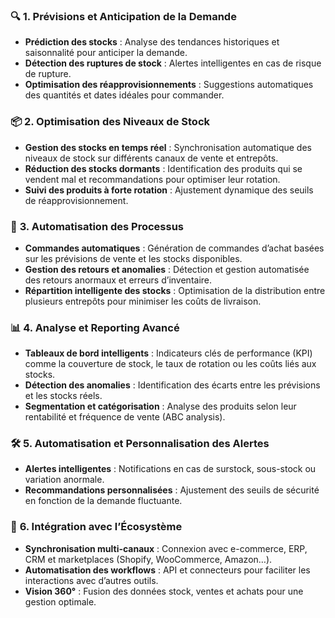 ### 🔍 **1. Prévisions et Anticipation de la Demande**
- **Prédiction des stocks** : Analyse des tendances historiques et saisonnalité pour anticiper la demande.
- **Détection des ruptures de stock** : Alertes intelligentes en cas de risque de rupture.
- **Optimisation des réapprovisionnements** : Suggestions automatiques des quantités et dates idéales pour commander.

### 📦 **2. Optimisation des Niveaux de Stock**
- **Gestion des stocks en temps réel** : Synchronisation automatique des niveaux de stock sur différents canaux de vente et entrepôts.
- **Réduction des stocks dormants** : Identification des produits qui se vendent mal et recommandations pour optimiser leur rotation.
- **Suivi des produits à forte rotation** : Ajustement dynamique des seuils de réapprovisionnement.

### 🤖 **3. Automatisation des Processus**
- **Commandes automatiques** : Génération de commandes d’achat basées sur les prévisions de vente et les stocks disponibles.
- **Gestion des retours et anomalies** : Détection et gestion automatisée des retours anormaux et erreurs d’inventaire.
- **Répartition intelligente des stocks** : Optimisation de la distribution entre plusieurs entrepôts pour minimiser les coûts de livraison.

### 📊 **4. Analyse et Reporting Avancé**
- **Tableaux de bord intelligents** : Indicateurs clés de performance (KPI) comme la couverture de stock, le taux de rotation ou les coûts liés aux stocks.
- **Détection des anomalies** : Identification des écarts entre les prévisions et les stocks réels.
- **Segmentation et catégorisation** : Analyse des produits selon leur rentabilité et fréquence de vente (ABC analysis).

### 🛠 **5. Automatisation et Personnalisation des Alertes**
- **Alertes intelligentes** : Notifications en cas de surstock, sous-stock ou variation anormale.
- **Recommandations personnalisées** : Ajustement des seuils de sécurité en fonction de la demande fluctuante.

### 🔗 **6. Intégration avec l’Écosystème**
- **Synchronisation multi-canaux** : Connexion avec e-commerce, ERP, CRM et marketplaces (Shopify, WooCommerce, Amazon…).
- **Automatisation des workflows** : API et connecteurs pour faciliter les interactions avec d’autres outils.
- **Vision 360°** : Fusion des données stock, ventes et achats pour une gestion optimale.
